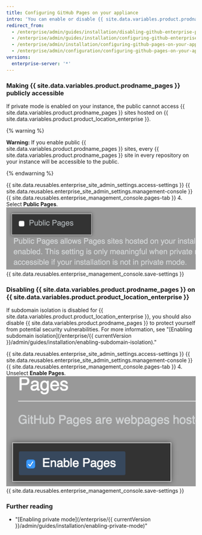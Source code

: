 ```yaml
---
title: Configuring GitHub Pages on your appliance
intro: 'You can enable or disable {{ site.data.variables.product.prodname_pages }} on your instance. You can also choose to make {{ site.data.variables.product.prodname_pages }} sites publicly accessible.'
redirect_from:
  - /enterprise/admin/guides/installation/disabling-github-enterprise-pages/
  - /enterprise/admin/guides/installation/configuring-github-enterprise-pages/
  - /enterprise/admin/installation/configuring-github-pages-on-your-appliance
  - /enterprise/admin/configuration/configuring-github-pages-on-your-appliance
versions:
  enterprise-server: '*'
---
```


### Making {{ site.data.variables.product.prodname_pages }} publicly accessible

If private mode is enabled on your instance, the public cannot access {{ site.data.variables.product.prodname_pages }} sites hosted on {{ site.data.variables.product.product_location_enterprise }}.

{% warning %}

**Warning:** If you enable public {{ site.data.variables.product.prodname_pages }} sites, every {{ site.data.variables.product.prodname_pages }} site in every repository on your instance will be accessible to the public.

{% endwarning %}

{{ site.data.reusables.enterprise_site_admin_settings.access-settings }}
{{ site.data.reusables.enterprise_site_admin_settings.management-console }}
{{ site.data.reusables.enterprise_management_console.pages-tab }}
4. Select **Public Pages**.
![Checkbox to enable Public Pages](/assets/images/enterprise/management-console/public-pages-checkbox.png)
{{ site.data.reusables.enterprise_management_console.save-settings }}

### Disabling {{ site.data.variables.product.prodname_pages }} on {{ site.data.variables.product.product_location_enterprise }}

If subdomain isolation is disabled for {{ site.data.variables.product.product_location_enterprise }}, you should also disable {{ site.data.variables.product.prodname_pages }} to protect yourself from potential security vulnerabilities. For more information, see "[Enabling subdomain isolation](/enterprise/{{ currentVersion }}/admin/guides/installation/enabling-subdomain-isolation)."

{{ site.data.reusables.enterprise_site_admin_settings.access-settings }}
{{ site.data.reusables.enterprise_site_admin_settings.management-console }}
{{ site.data.reusables.enterprise_management_console.pages-tab }}
4. Unselect **Enable Pages**.
![Checkbox to disable {{ site.data.variables.product.prodname_pages }}](/assets/images/enterprise/management-console/pages-select-button.png)
{{ site.data.reusables.enterprise_management_console.save-settings }}

### Further reading

- "[Enabling private mode](/enterprise/{{ currentVersion }}/admin/guides/installation/enabling-private-mode)"
